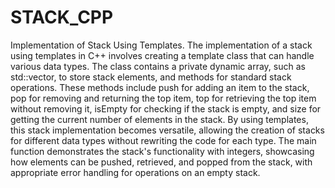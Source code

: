 # STACK_CPP
Implementation of Stack Using Templates.
The implementation of a stack using templates in C++ involves creating a template class that can handle various data types. The class contains a private dynamic array, such as std::vector, to store stack elements, and methods for standard stack operations. These methods include push for adding an item to the stack, pop for removing and returning the top item, top for retrieving the top item without removing it, isEmpty for checking if the stack is empty, and size for getting the current number of elements in the stack. By using templates, this stack implementation becomes versatile, allowing the creation of stacks for different data types without rewriting the code for each type. The main function demonstrates the stack's functionality with integers, showcasing how elements can be pushed, retrieved, and popped from the stack, with appropriate error handling for operations on an empty stack.
